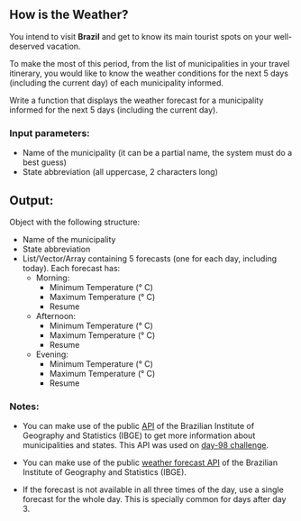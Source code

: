 ## How is the Weather?

You intend to visit **Brazil** and get to know its main tourist spots on your well-deserved vacation.

To make the most of this period, from the list of municipalities in your travel itinerary, you would like to know the weather conditions for the next 5 days (including the current day) of each municipality informed.

Write a function that displays the weather forecast for a municipality informed for the next 5 days (including the current day).

### Input parameters:
- Name of the municipality (it can be a partial name, the system must do a best guess)
- State abbreviation (all uppercase, 2 characters long)

## Output:
Object with the following structure:
- Name of the municipality
- State abbreviation
- List/Vector/Array containing 5 forecasts (one for each day, including today). Each forecast has:
    - Morning:
        - Minimum Temperature (° C)
        - Maximum Temperature (° C)
        - Resume
    - Afternoon:
        - Minimum Temperature (° C)
        - Maximum Temperature (° C)
        - Resume
    - Evening:
        - Minimum Temperature (° C)
        - Maximum Temperature (° C)
        - Resume    

### Notes:
- You can make use of the public [API](https://servicodados.ibge.gov.br/api/v1/localidades/municipios) of the Brazilian Institute of Geography and Statistics (IBGE) to get more information about municipalities and states. This API was used on [day-98 challenge](../../Week-14/day-98/README.md).

- You can make use of the public [weather forecast API](https://portal.inmet.gov.br/manual/manual-de-uso-da-api-de-previs%C3%A3o) of the Brazilian Institute of Geography and Statistics (IBGE).

- If the forecast is not available in all three times of the day, use a single forecast for the whole day. This is specially common for days after day 3.